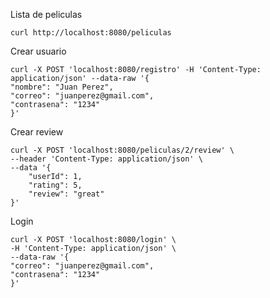 Lista de peliculas

    curl http://localhost:8080/peliculas

Crear usuario

    curl -X POST 'localhost:8080/registro' -H 'Content-Type: application/json' --data-raw '{
    "nombre": "Juan Perez",
    "correo": "juanperez@gmail.com",
    "contrasena": "1234"
    }'

Crear review

    curl -X POST 'localhost:8080/peliculas/2/review' \
    --header 'Content-Type: application/json' \
    --data '{
        "userId": 1,
        "rating": 5,
        "review": "great"
    }'

Login

    curl -X POST 'localhost:8080/login' \
    -H 'Content-Type: application/json' \
    --data-raw '{
    "correo": "juanperez@gmail.com",
    "contrasena": "1234"
    }'